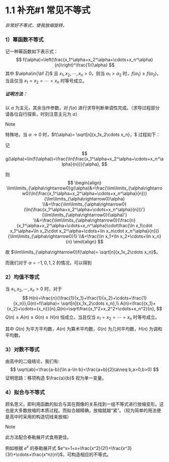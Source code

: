 # 1.1 补充#1  常见不等式

*非常好不等式，使我放缩旋转。*

### 1）幂函数不等式

记一种幂函数如下表示式：
$$
f(\alpha)=\left(\frac{x_1^\alpha+x_2^\alpha+\cdots+x_n^\alpha}{n}\right)^\frac{1}{\alpha}
$$
其中 $\alpha\in{\bf Z}$ 且 $x_1,x_2,\cdots,x_n>0$，则当 $\alpha_1>\alpha_2$ 时，$f(\alpha_1)\geq f(\alpha_2)$，当且仅当 $x_1=x_2=\cdots=x_n$ 时等号成立。

##### 证明方法： 

以 $\alpha$ 为主元，其余当作参数，对 $f(\alpha)$ 进行求导判断单调性完成。（求导过程部分请各位自行探索，时刻注意主元为 $\alpha$）

> [!NOTE]
>
> 特殊地，当 $\alpha\rightarrow0$ 时，$f(\alpha)= \sqrt[n]{x_1x_2\cdots x_n}，$ 过程如下：
>
> 记
> $$
> g(\alpha)=\ln(f(\alpha))=\frac{\ln(\frac{x_1^\alpha+x_2^\alpha+\cdots+x_n^\alpha}{n})}{\alpha},
> $$
>
> 则
> $$
> \begin{align}
> \lim\limits_{\alpha\rightarrow0}g(\alpha)&=\frac{\lim\limits_{\alpha\rightarrow0}\ln(\frac{x_1^\alpha+x_2^\alpha+\cdots+x_n^\alpha}{n})}{\lim\limits_{\alpha\rightarrow0}\alpha}
> \\&=\frac{\lim\limits_{\alpha\rightarrow0}(\ln(\frac{x_1^\alpha+x_2^\alpha+\cdots+x_n^\alpha}{n}))'}{\lim\limits_{\alpha\rightarrow0}(\alpha)'}
> \\&=\frac{\lim\limits_{\alpha\rightarrow0}(\frac{n}{x_1^\alpha+x_2^\alpha+\cdots+x_n^\alpha}\cdot\frac{\ln x_1\cdot x_1^\alpha+\ln x_2\cdot x_2^\alpha+\cdots+\ln x_n\cdot x_n^\alpha}{n})}{\lim\limits_{\alpha\rightarrow0}1}
> \\&=\frac{\ln x_1+\ln x_2+\cdots+\ln x_n}{n}
> \end{align}
> $$
>
> 故 $\lim\limits_{\alpha\rightarrow0}f(\alpha)= \sqrt[n]{x_1x_2\cdots x_n}$。



而我们对于 $\alpha=-1,0,1,2$ 的情况，可以得到



### 2）均值不等式

当 $x_1,x_2,\cdots,x_n>0$ 时，对于
$$
H(n)=\frac{n}{\frac{1}{x_1}+\frac{1}{x_2}+\cdots+\frac{1}{x_n}},G(n)=f(\alpha)= \sqrt[n]{x_1x_2\cdots x_n},\\
A(n)=\frac{{x_1}+{x_2}+\cdots+{x_n}}{n},Q(n)=\sqrt\frac{x_1^2+x_2^2+\cdots+x_n^2}{n},
$$
$Q(n) \geq A(n)\geq G(n) \geq H(n)$ 恒成立，当且仅当 $x_1=x_2=\cdots=x_n$ 时等号成立。

其中 $Q(n)$ 为平方平均数，$A(n)$ 为算术平均数，$G(n)$ 为几何平均数，$H(n)$ 为调和平均数。

### 3）对数不等式

由高中的二级结论，我们有:
$$
\sqrt{ab}<\frac{a-b}{\ln a-\ln b}<\frac{a+b}{2}(a\neq b,a>0,b>0)
$$
证明思路：移项构造 $\frac{a}{b}$ 视为单一变量。

### 4）拟合与不等式

顾名思义，即利用函数的拟合与其在图像的关系找到一组不等式进行放缩变形。这也是大多数放缩的本质过程。而拟合越精确，放缩就越“紧”。（较为简单的用法便是高中时采用的构造切线来放缩）

> [!NOTE]
>
> 此方法配合泰勒展开式食用更佳。
>
> 例如根据 $e^x$ 的泰勒展开式 $e^x=1+x+\frac{x^2}{2!}+\frac{x^3}{3!}+\cdots+\frac{x^n}{n!}$，可构造相应的不等式。
